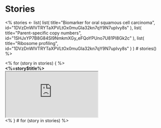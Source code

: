 # Stories

<%
stories <- list(
  list(
    title="Biomarker for oral squamous cell carcinoma",
    id="1DVzDnWIVTRYTaXPVLtOx0muGIa32kn7qY9N7upIvy8s"
  ),
  list(
    title="Parent-specific copy numbers",
    id="1SHJxYP7B8G84Sl9NmkmXGy_eFQoYPUno7U81PI8Gk2c"
  ),
  list(
    title="Ribosome profiling",
    id="1DVzDnWIVTRYTaXPVLtOx0muGIa32kn7qY9N7upIvy8s"
  )
) # stories()
%>

<div class="row">
<% for (story in stories) { %>
 <div class="col-xs-12 col-md-6">
  <div class="panel panel-default" style="max-width: 480px;">
   <div class="panel-heading" style="font-weight: bold;"><%=story$title%></div>
   <div class="embed-responsive embed-responsive-4by3">
    <iframe src="https://docs.google.com/presentation/d/<%=story$id%>/embed?start=false&loop=false&delayms=3000"
  allowfullscreen="true" mozallowfullscreen="true"
  webkitallowfullscreen="true"></iframe>
   </div>
  </div>
 </div>
<% } # for (story in stories) %>
</div>

